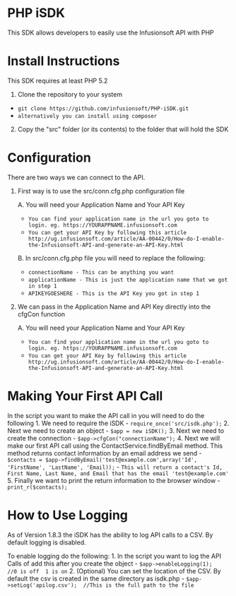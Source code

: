 PHP iSDK
==================
This SDK allows developers to easily use the Infusionsoft API with PHP

Install Instructions
==================

This SDK requires at least PHP 5.2

1. Clone the repository to your system
 - ```git clone https://github.com/infusionsoft/PHP-iSDK.git```
 - ```alternatively you can install using composer```
2. Copy the "src" folder (or its contents) to the folder that will hold the SDK

Configuration
==================

There are two ways we can connect to the API.

1. First way is to use the src/conn.cfg.php configuration file

    A. You will need your Application Name and Your API Key
     - ```You can find your application name in the url you goto to login. eg. https://YOURAPPNAME.infusionsoft.com```
     - ```You can get your API Key by following this article http://ug.infusionsoft.com/article/AA-00442/0/How-do-I-enable-the-Infusionsoft-API-and-generate-an-API-Key.html```

    B. In src/conn.cfg.php file you will need to replace the following:
     - ```connectionName - This can be anything you want```
     - ```applicationName - This is just the application name that we got in step 1```
     - ```APIKEYGOESHERE - This is the API Key you got in step 1```

2. We can pass in the Application Name and API Key directly into the cfgCon function

    A. You will need your Application Name and Your API Key
     - ```You can find your application name in the url you goto to login. eg. https://YOURAPPNAME.infusionsoft.com```
     - ```You can get your API Key by following this article http://ug.infusionsoft.com/article/AA-00442/0/How-do-I-enable-the-Infusionsoft-API-and-generate-an-API-Key.html```

Making Your First API Call
==================

In the script you want to make the API call in you will need to do the following
    1. We need to require the iSDK
     - ```require_once('src/isdk.php');```
    2. Next we need to create an object
     - ```$app = new iSDK();```
    3. Next we need to create the connection
     - ```$app->cfgCon("connectionName");```
    4. Next we will make our first API call using the ContactService.findByEmail method. This method returns contact information by an email address we send
     - ```$contacts = $app->findByEmail('test@example.com',array('Id', 'FirstName', 'LastName', 'Email));```
     - ```This will return a contact's Id, First Name, Last Name, and Email that has the email 'test@example.com'```
    5. Finally we want to print the return information to the browser window
     - ```print_r($contacts);```

How to Use Logging
==================

As of Version 1.8.3 the iSDK has the ability to log API calls to a CSV. By default logging is disabled.

To enable logging do the following:
    1. In the script you want to log the API Calls of add this after you create the object
     - ```$app->enableLogging(1);    //0 is off  1 is on```
    2. (Optional) You can set the location of the CSV. By default the csv is created in the same directory as isdk.php
     - ```$app->setLog('apilog.csv');  //This is the full path to the file```

